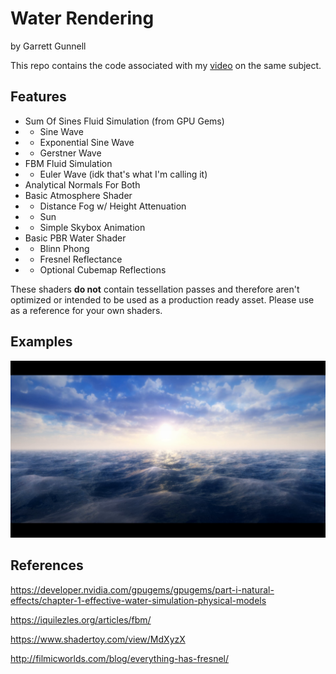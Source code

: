 # Water Rendering

by Garrett Gunnell

This repo contains the code associated with my [video](https://youtu.be/PH9q0HNBjT4) on the same subject.

## Features

* Sum Of Sines Fluid Simulation (from GPU Gems)
* * Sine Wave
* * Exponential Sine Wave
* * Gerstner Wave
* FBM Fluid Simulation
* * Euler Wave (idk that's what I'm calling it)
* Analytical Normals For Both
* Basic Atmosphere Shader
* * Distance Fog w/ Height Attenuation
* * Sun
* * Simple Skybox Animation
* Basic PBR Water Shader
* * Blinn Phong
* * Fresnel Reflectance
* * Optional Cubemap Reflections

These shaders **do not** contain tessellation passes and therefore aren't optimized or intended to be used as a production ready asset. Please use as a reference for your own shaders.

## Examples

![example1](./Examples/example.png)

## References

https://developer.nvidia.com/gpugems/gpugems/part-i-natural-effects/chapter-1-effective-water-simulation-physical-models

https://iquilezles.org/articles/fbm/

https://www.shadertoy.com/view/MdXyzX

http://filmicworlds.com/blog/everything-has-fresnel/